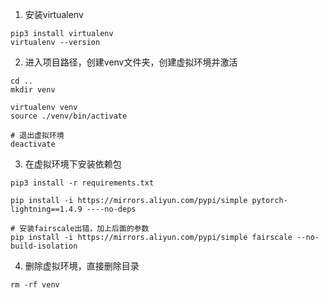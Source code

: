 1. 安装virtualenv

```
pip3 install virtualenv
virtualenv --version
```

2. 进入项目路径，创建venv文件夹，创建虚拟环境并激活

```
cd ..
mkdir venv

virtualenv venv
source ./venv/bin/activate

# 退出虚拟环境
deactivate
```

3. 在虚拟环境下安装依赖包

```
pip3 install -r requirements.txt

pip install -i https://mirrors.aliyun.com/pypi/simple pytorch-lightning==1.4.9 ----no-deps

# 安装fairscale出错，加上后面的参数
pip install -i https://mirrors.aliyun.com/pypi/simple fairscale --no-build-isolation
```

4. 删除虚拟环境，直接删除目录

```
rm -rf venv
```